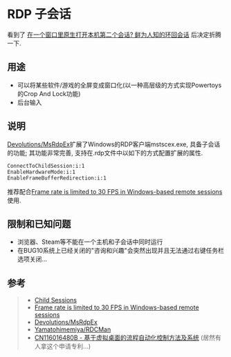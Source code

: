# RDP 子会话

看到了 [在一个窗口里原生打开本机第二个会话? 鲜为人知的环回会话]( https://www.bilibili.com/video/BV1LPLRzPEMF) 后决定折腾一下.

## 用途

- 可以将某些软件/游戏的全屏变成窗口化(以一种高层级的方式实现Powertoys的Crop And Lock功能)
- 后台输入

## 说明

[Devolutions/MsRdpEx](https://github.com/Devolutions/MsRdpEx.git)扩展了Windows的RDP客户端mstscex.exe, 具备子会话的功能; 其功能非常完善, 支持在.rdp文件中以如下的方式配置扩展的属性.

```rdp
ConnectToChildSession:i:1
EnableHardwareMode:i:1
EnableFrameBufferRedirection:i:1
```

推荐配合[Frame rate is limited to 30 FPS in Windows-based remote sessions](https://learn.microsoft.com/en-us/troubleshoot/windows-server/remote/frame-rate-limited-to-30-fps)使用.

## 限制和已知问题

- 浏览器、Steam等不能在一个主机和子会话中同时运行
- 在BUG10系统上已经关闭的"咨询和兴趣"会突然出现并且无法通过右键任务栏选项关闭...

## 参考

> - [Child Sessions](https://learn.microsoft.com/en-us/windows/win32/termserv/child-sessions)
> - [Frame rate is limited to 30 FPS in Windows-based remote sessions](https://learn.microsoft.com/en-us/troubleshoot/windows-server/remote/frame-rate-limited-to-30-fps)
> - [Devolutions/MsRdpEx](https://github.com/Devolutions/MsRdpEx.git)
> - [Yamatohimemiya/RDCMan](https://github.com/Yamatohimemiya/RDCMan.git)
> - [CN116016480B - 基于虚拟桌面的流程自动化控制方法及系统](https://patents.google.com/patent/CN116016480B/zh) (居然有人拿这个申请专利...)